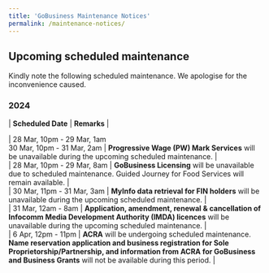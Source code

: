 ```yaml
---
title: 'GoBusiness Maintenance Notices'
permalink: /maintenance-notices/
---
```


## Upcoming scheduled maintenance

Kindly note the following scheduled maintenance. We apologise for the inconvenience caused.

### 2024 

| **Scheduled Date** | **Remarks** |  
    
                                                  
 

| 28 Mar, 10pm - 29 Mar, 1am<br>30 Mar, 10pm - 31 Mar, 2am | **Progressive Wage (PW) Mark Services** will be unavailable during the upcoming scheduled maintenance. |      
| 28 Mar, 10pm - 29 Mar, 8am | **GoBusiness Licensing** will be unavailable due to scheduled maintenance. Guided Journey for Food Services will remain available. |       
| 30 Mar, 11pm - 31 Mar, 3am | **MyInfo data retrieval for FIN holders** will be unavailable during the upcoming scheduled maintenance. |      
| 31 Mar, 12am - 8am | **Application, amendment, renewal & cancellation of Infocomm Media Development Authority (IMDA) licences** will be unavailable during the upcoming scheduled maintenance. |       
| 6 Apr, 12pm - 11pm | **ACRA** will be undergoing scheduled maintenance. **Name reservation application and business registration for Sole Proprietorship/Partnership, and information from ACRA for GoBusiness and Business Grants** will not be available during this period. |  






<script src="/jquery/jquery.min.js"></script>
<script src="/jquery/resize-tables.js"></script>
